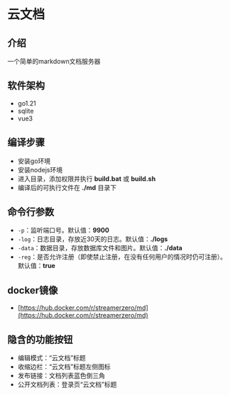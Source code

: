 # 云文档

## 介绍
一个简单的markdown文档服务器

## 软件架构
- go1.21
- sqlite
- vue3

## 编译步骤
- 安装go环境
- 安装nodejs环境
- 进入目录，添加权限并执行 **build.bat** 或 **build.sh**
- 编译后的可执行文件在 **./md** 目录下

## 命令行参数
- `-p`：监听端口号。默认值：**9900**
- `-log`：日志目录，存放近30天的日志。默认值：**./logs**
- `-data`：数据目录，存放数据库文件和图片。默认值：**./data**
- `-reg`：是否允许注册（即使禁止注册，在没有任何用户的情况时仍可注册）。默认值：**true**

## docker镜像
- [https://hub.docker.com/r/streamerzero/md](https://hub.docker.com/r/streamerzero/md)

## 隐含的功能按钮
- 编辑模式：“云文档”标题
- 收缩边栏：“云文档”标题左侧图标
- 发布链接：文档列表蓝色倒三角
- 公开文档列表：登录页“云文档”标题